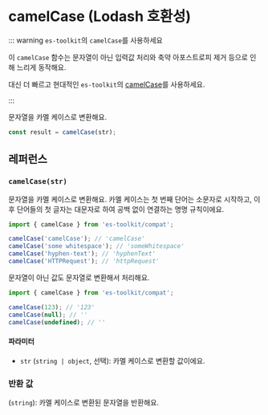 # camelCase (Lodash 호환성)

::: warning `es-toolkit`의 `camelCase`를 사용하세요

이 `camelCase` 함수는 문자열이 아닌 입력값 처리와 축약 아포스트로피 제거 등으로 인해 느리게 동작해요.

대신 더 빠르고 현대적인 `es-toolkit`의 [camelCase](../../string/camelCase.md)를 사용하세요.

:::

문자열을 카멜 케이스로 변환해요.

```typescript
const result = camelCase(str);
```

## 레퍼런스

### `camelCase(str)`

문자열을 카멜 케이스로 변환해요. 카멜 케이스는 첫 번째 단어는 소문자로 시작하고, 이후 단어들의 첫 글자는 대문자로 하여 공백 없이 연결하는 명명 규칙이에요.

```typescript
import { camelCase } from 'es-toolkit/compat';

camelCase('camelCase'); // 'camelCase'
camelCase('some whitespace'); // 'someWhitespace'
camelCase('hyphen-text'); // 'hyphenText'
camelCase('HTTPRequest'); // 'httpRequest'
```

문자열이 아닌 값도 문자열로 변환해서 처리해요.

```typescript
import { camelCase } from 'es-toolkit/compat';

camelCase(123); // '123'
camelCase(null); // ''
camelCase(undefined); // ''
```

#### 파라미터

- `str` (`string | object`, 선택): 카멜 케이스로 변환할 값이에요.

### 반환 값

(`string`): 카멜 케이스로 변환된 문자열을 반환해요.
